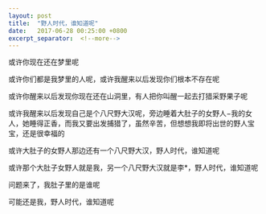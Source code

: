 ```yaml
---
layout: post
title:  "野人时代，谁知道呢"
date:   2017-06-28 00:25:00 +0800
excerpt_separator:  <!--more-->
---
```


或许你现在还在梦里呢

<!--more-->

或许你们都是我梦里的人呢，或许我醒来以后发现你们根本不存在呢

或许你醒来以后发现你现在还在山洞里，有人把你叫醒一起去打猎采野果子呢

或许我醒来以后发现自己是个八尺野大汉呢，旁边睡着大肚子的女野人−我的女人，她睡得正香，而我又要出发捕猎了，虽然辛苦，但想想我即将出世的野人宝宝，还是很幸福的

或许大肚子的女野人那边还有一个八尺野大汉，野人时代，谁知道呢

或许那个大肚子女野人就是我，另一个八尺野大汉就是李*，野人时代，谁知道呢

问题来了，我肚子里的是谁呢

可能还是我，野人时代，谁知道呢

